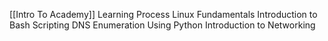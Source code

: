 [[Intro To Academy]]
Learning Process
Linux Fundamentals
Introduction to Bash Scripting
DNS Enumeration Using Python
Introduction to Networking